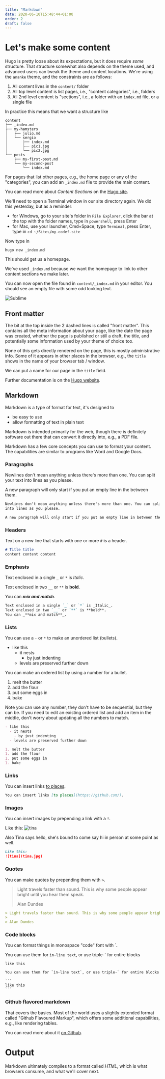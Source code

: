 ```yaml
---
title: "Markdown"
date: 2020-06-10T15:48:44+01:00
order: 2
draft: false
---
```

# Let's make some content
Hugo is pretty loose about its expectations, but it does require _some_ structure. That structure somewhat also depends on the theme used, and advanced users can tweak the theme and content locations. We're using the `ananke` theme, and the constraints are as follows:

1. All content lives in the `content/` folder
2. All top level content is list pages, i.e., "content categories", i.e., folders
3. All 2nd level content is "sections", i.e., a folder with an `index.md` file, or a single file

In practice this means that we want a structure like

```
content
├── _index.md
├── my-hamsters
│   ├── julio.md
│   └── sergio
│       ├── index.md
│       ├── pic1.jpg
│       └── pic2.jpg
└── posts
    ├── my-first-post.md
    └── my-second-post
        └── index.md
```

For pages that list other pages, e.g., the home page or any of the "categories", you can add an `_index.md` file to provide the main content.

You can read more about _Content Sections_ on the [Hugo site](https://gohugo.io/content-management/sections/).

We'll need to open a Terminal window in our site directory again. We did this yesterday, but as a reminder:

- for Windows, go to your site's folder in `File Explorer`, click the bar at the top with the folder names, type in `powershell`, press Enter
- for Mac, use your launcher, Cmd+Space, type `Terminal`, press Enter, type in `cd ~/Sites/my-codef-site`

Now type in

```
hugo new _index.md
```

This should get us a homepage.

We've used `_index.md` because we want the homepage to link to other content sections we make later.

You can now open the file found in `content/_index.md` in your editor. You should see an empty file with some odd looking text.

![Sublime](sublime-0.png)

## Front matter
The bit at the top inside the 2 dashed lines is called "front matter". This contains all the meta information about your page, like the date the page was created, whether the page is published or still a draft, the title, and potentially some information used by your theme of choice too.

None of this gets directly rendered on the page, this is mostly administrative info. Some of it appears in other places in the browser, e.g., the `title` shows in the name of your browser tab / window.

We can put a name for our page in the `title` field.

Further documentation is on the [Hugo website](https://gohugo.io/content-management/front-matter/).

## Markdown
Markdown is a type of format for text, it's designed to

- be easy to use
- allow formatting of text in plain text

Markdown is intended primarily for the web, though there is definitely software out there that can convert it directly into, e.g., a PDF file.

Markdown has a few core concepts you can use to format your content. The capabilities are similar to programs like Word and Google Docs.

### Paragraphs
Newlines don't mean anything unless there's more than one. You can split your text 
into lines as you please.

A new paragraph will only start if you put an empty line in the between them.

```markdown
Newlines don't mean anything unless there's more than one. You can split your text 
into lines as you please.

A new paragraph will only start if you put an empty line in between them.
```

### Headers

Text on a new line that starts with one or more `#` is a header.

```markdown
# Title title
content content content
```

### Emphasis
Text enclosed in a single `_` or `*` is _Italic_.

Text enclosed in two `__` or `**` is **bold**.

You can _**mix and match**_.

```markdown
Text enclosed in a single `_` or `*` is _Italic_.
Text enclosed in two `__` or `**` is **bold**.
You can _**mix and match**_.
```

### Lists
You can use a `-` or `*` to make an unordered list (bullets).

- like this
  - it nests
    - by just indenting
  - levels are preserved further down

You can make an ordered list by using a number for a bullet.

1. melt the butter
1. add the flour
1. put some eggs in
1. bake

Note you can use any number, they don't have to be sequential, but they can be. If you need to edit an existing ordered list and add an item in the middle, don't worry about updating all the numbers to match.

```markdown
- like this
  - it nests
    - by just indenting
  - levels are preserved further down

1. melt the butter
1. add the flour
1. put some eggs in
1. bake
```

### Links
You can insert links [to places](https://github.com/).

```markdown
You can insert links [to places](https://github.com/).
```

### Images
You can insert images by prepending a link with a `!`.

Like this:
![tina](tina.jpg)

Also Tina says hello, she's bound to come say hi in person at some point as well.

```markdown
Like this:
![tina](tina.jpg)
```

### Quotes
You can make quotes by prepending them with `>`.

> Light travels faster than sound. This is why some people appear bright until you hear them speak.
> 
> Alan Dundes

```markdown
> Light travels faster than sound. This is why some people appear bright until you hear them speak.
> 
> Alan Dundes
```

### Code blocks
You can format things in monospace "code" font with `.

You can use them for `in-line text`, or use triple-` for entire blocks

```
like this
```

    You can use them for `in-line text`, or use triple-` for entire blocks
    
    ```
    like this
    ```

### Github flavored markdown
That covers the basics. Most of the world uses a slightly extended format called "Github Flavoured Markup", which offers some additional capabilities, e.g., like rendering tables.

You can read more about it [on Github](https://guides.github.com/features/mastering-markdown/#GitHub-flavored-markdown).

# Output
Markdown ultimately compiles to a format called _HTML_, which is what browsers consume, and what we'll cover next.
